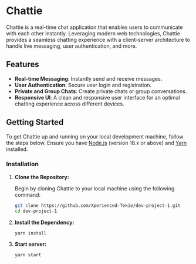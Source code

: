 # Chattie

Chattie is a real-time chat application that enables users to communicate with each other instantly. Leveraging modern web technologies, Chattie provides a seamless chatting experience with a client-server architecture to handle live messaging, user authentication, and more.

## Features

-   **Real-time Messaging**: Instantly send and receive messages.
-   **User Authentication**: Secure user login and registration.
-   **Private and Group Chats**: Create private chats or group conversations.
-   **Responsive UI**: A clean and responsive user interface for an optimal chatting experience across different devices.

## Getting Started

To get Chattie up and running on your local development machine, follow the steps below. Ensure you have [Node.js](https://nodejs.org/) (version 18.x or above) and [Yarn](https://yarnpkg.com/) installed.

### Installation

1. **Clone the Repository:**

    Begin by cloning Chattie to your local machine using the following command:

    ```bash
    git clone https://github.com/Xperienced-Tekie/dev-project-1.git
    cd dev-project-1

    ```

2. **Install the Dependency:**

    ```bash
    yarn install

    ```

3. **Start server:**

    ```bash
    yarn start
    ```
